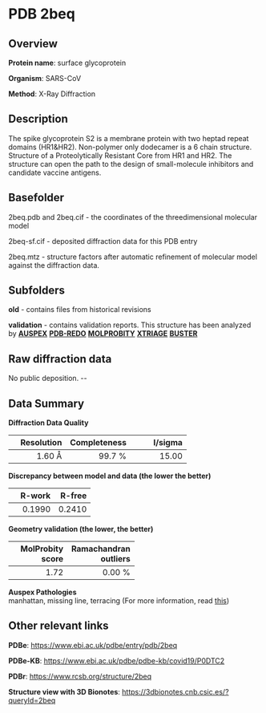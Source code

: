 # PDB 2beq

## Overview

**Protein name**: surface glycoprotein

**Organism**: SARS-CoV

**Method**: X-Ray Diffraction

## Description

The spike glycoprotein S2 is a membrane protein with two heptad repeat domains (HR1&HR2). Non-polymer only dodecamer is a 6 chain structure. Structure of a Proteolytically Resistant Core from HR1 and HR2. The structure can open the path to the design of small-molecule inhibitors and candidate vaccine antigens.

## Basefolder

2beq.pdb and 2beq.cif - the coordinates of the threedimensional molecular model

2beq-sf.cif - deposited diffraction data for this PDB entry

2beq.mtz - structure factors after automatic refinement of molecular model against the diffraction data.

## Subfolders



**old** - contains files from historical revisions

**validation** - contains validation reports. This structure has been analyzed by [**AUSPEX**](https://github.com/thorn-lab/coronavirus_structural_task_force/tree/master/pdb/surface_glycoprotein/SARS-CoV/2beq/validation/auspex) [**PDB-REDO**](https://github.com/thorn-lab/coronavirus_structural_task_force/tree/master/pdb/surface_glycoprotein/SARS-CoV/2beq/validation/pdb-redo) [**MOLPROBITY**](https://github.com/thorn-lab/coronavirus_structural_task_force/tree/master/pdb/surface_glycoprotein/SARS-CoV/2beq/validation/molprobity) [**XTRIAGE**](https://github.com/thorn-lab/coronavirus_structural_task_force/blob/master/pdb/surface_glycoprotein/SARS-CoV/2beq/validation/Xtriage_output.log) [**BUSTER**](https://www.globalphasing.com/buster/wiki/index.cgi?Covid19Pdb2BEQ) 



## Raw diffraction data

No public deposition. --<br> 

## Data Summary
**Diffraction Data Quality**

|   | Resolution | Completeness| I/sigma |
|---|-------------:|----------------:|--------------:|
|   |1.60 Å|99.7  %|<img width=50/>15.00|

**Discrepancy between model and data (the lower the better)**

|   | **R-work**| **R-free**   
|---|-------------:|----------------:|           
||  0.1990|  0.2410|

**Geometry validation (the lower, the better)**

|   |**MolProbity<br>score**| **Ramachandran<br>outliers** 
|---|-------------:|----------------:|
||  1.72|  0.00 %|

**Auspex Pathologies**<br> manhattan, missing line, terracing (For more information, read [this](https://github.com/thorn-lab/coronavirus_structural_task_force/blob/master/pdb/surface_glycoprotein/SARS-CoV/2beq/validation/auspex/2beq_auspex_comments.txt))

 



## Other relevant links 
**PDBe**:  https://www.ebi.ac.uk/pdbe/entry/pdb/2beq

**PDBe-KB**: https://www.ebi.ac.uk/pdbe/pdbe-kb/covid19/P0DTC2 
 
**PDBr**: https://www.rcsb.org/structure/2beq 

**Structure view with 3D Bionotes**: https://3dbionotes.cnb.csic.es/?queryId=2beq

